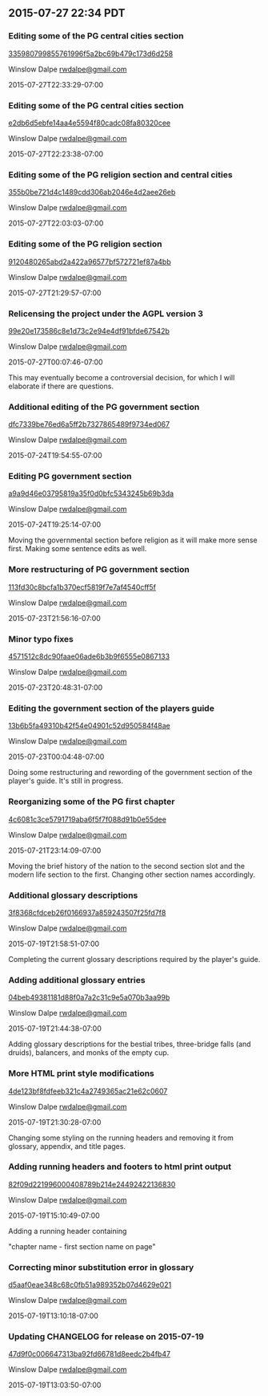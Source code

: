 ## 2015-07-27 22:34 PDT

### Editing some of the PG central cities section

[335980799855761996f5a2bc69b479c173d6d258](https://github.com/rwdalpe/two-graves/commit/335980799855761996f5a2bc69b479c173d6d258)

Winslow Dalpe <rwdalpe@gmail.com>

2015-07-27T22:33:29-07:00


### Editing some of the PG central cities section

[e2db6d5ebfe14aa4e5594f80cadc08fa80320cee](https://github.com/rwdalpe/two-graves/commit/e2db6d5ebfe14aa4e5594f80cadc08fa80320cee)

Winslow Dalpe <rwdalpe@gmail.com>

2015-07-27T22:23:38-07:00


### Editing some of the PG religion section and central cities

[355b0be721d4c1489cdd306ab2046e4d2aee26eb](https://github.com/rwdalpe/two-graves/commit/355b0be721d4c1489cdd306ab2046e4d2aee26eb)

Winslow Dalpe <rwdalpe@gmail.com>

2015-07-27T22:03:03-07:00


### Editing some of the PG religion section

[9120480265abd2a422a96577bf572721ef87a4bb](https://github.com/rwdalpe/two-graves/commit/9120480265abd2a422a96577bf572721ef87a4bb)

Winslow Dalpe <rwdalpe@gmail.com>

2015-07-27T21:29:57-07:00


### Relicensing the project under the AGPL version 3

[99e20e173586c8e1d73c2e94e4df91bfde67542b](https://github.com/rwdalpe/two-graves/commit/99e20e173586c8e1d73c2e94e4df91bfde67542b)

Winslow Dalpe <rwdalpe@gmail.com>

2015-07-27T00:07:46-07:00

This may eventually become a controversial decision, for which I will
elaborate if there are questions.

### Additional editing of the PG government section

[dfc7339be76ed6a5ff2b7327865489f9734ed067](https://github.com/rwdalpe/two-graves/commit/dfc7339be76ed6a5ff2b7327865489f9734ed067)

Winslow Dalpe <rwdalpe@gmail.com>

2015-07-24T19:54:55-07:00


### Editing PG government section

[a9a9d46e03795819a35f0d0bfc5343245b69b3da](https://github.com/rwdalpe/two-graves/commit/a9a9d46e03795819a35f0d0bfc5343245b69b3da)

Winslow Dalpe <rwdalpe@gmail.com>

2015-07-24T19:25:14-07:00

Moving the governmental section before religion as it will make more sense
first. Making some sentence edits as well.

### More restructuring of PG government section

[113fd30c8bcfa1b370ecf5819f7e7af4540cff5f](https://github.com/rwdalpe/two-graves/commit/113fd30c8bcfa1b370ecf5819f7e7af4540cff5f)

Winslow Dalpe <rwdalpe@gmail.com>

2015-07-23T21:56:16-07:00


### Minor typo fixes

[4571512c8dc90faae06ade6b3b9f6555e0867133](https://github.com/rwdalpe/two-graves/commit/4571512c8dc90faae06ade6b3b9f6555e0867133)

Winslow Dalpe <rwdalpe@gmail.com>

2015-07-23T20:48:31-07:00


### Editing the government section of the players guide

[13b6b5fa49310b42f54e04901c52d950584f48ae](https://github.com/rwdalpe/two-graves/commit/13b6b5fa49310b42f54e04901c52d950584f48ae)

Winslow Dalpe <rwdalpe@gmail.com>

2015-07-23T00:04:48-07:00

Doing some restructuring and rewording of the government section of
the player's guide. It's still in progress.

### Reorganizing some of the PG first chapter

[4c6081c3ce5791719aba6f5f7f088d91b0e55dee](https://github.com/rwdalpe/two-graves/commit/4c6081c3ce5791719aba6f5f7f088d91b0e55dee)

Winslow Dalpe <rwdalpe@gmail.com>

2015-07-21T23:14:09-07:00

Moving the brief history of the nation to the second section slot
and the modern life section to the first. Changing other section
names accordingly.

### Additional glossary descriptions

[3f8368cfdceb26f0166937a859243507f25fd7f8](https://github.com/rwdalpe/two-graves/commit/3f8368cfdceb26f0166937a859243507f25fd7f8)

Winslow Dalpe <rwdalpe@gmail.com>

2015-07-19T21:58:51-07:00

Completing the current glossary descriptions required by the player's
guide.

### Adding additional glossary entries

[04beb49381181d88f0a7a2c31c9e5a070b3aa99b](https://github.com/rwdalpe/two-graves/commit/04beb49381181d88f0a7a2c31c9e5a070b3aa99b)

Winslow Dalpe <rwdalpe@gmail.com>

2015-07-19T21:44:38-07:00

Adding glossary descriptions for the bestial tribes, three-bridge
falls (and druids), balancers, and monks of the empty cup.

### More HTML print style modifications

[4de123bf8fdfeeb321c4a2749365ac21e62c0607](https://github.com/rwdalpe/two-graves/commit/4de123bf8fdfeeb321c4a2749365ac21e62c0607)

Winslow Dalpe <rwdalpe@gmail.com>

2015-07-19T21:30:28-07:00

Changing some styling on the running headers and removing it from
glossary, appendix, and title pages.

### Adding running headers and footers to html print output

[82f09d221996000408789b214e24492422136830](https://github.com/rwdalpe/two-graves/commit/82f09d221996000408789b214e24492422136830)

Winslow Dalpe <rwdalpe@gmail.com>

2015-07-19T15:10:49-07:00

Adding a running header containing

"chapter name - first section name on page"

### Correcting minor substitution error in glossary

[d5aaf0eae348c68c0fb51a989352b07d4629e021](https://github.com/rwdalpe/two-graves/commit/d5aaf0eae348c68c0fb51a989352b07d4629e021)

Winslow Dalpe <rwdalpe@gmail.com>

2015-07-19T13:10:18-07:00


### Updating CHANGELOG for release on 2015-07-19

[47d9f0c006647313ba92fd66781d8eedc2b4fb47](https://github.com/rwdalpe/two-graves/commit/47d9f0c006647313ba92fd66781d8eedc2b4fb47)

Winslow Dalpe <rwdalpe@gmail.com>

2015-07-19T13:03:50-07:00

